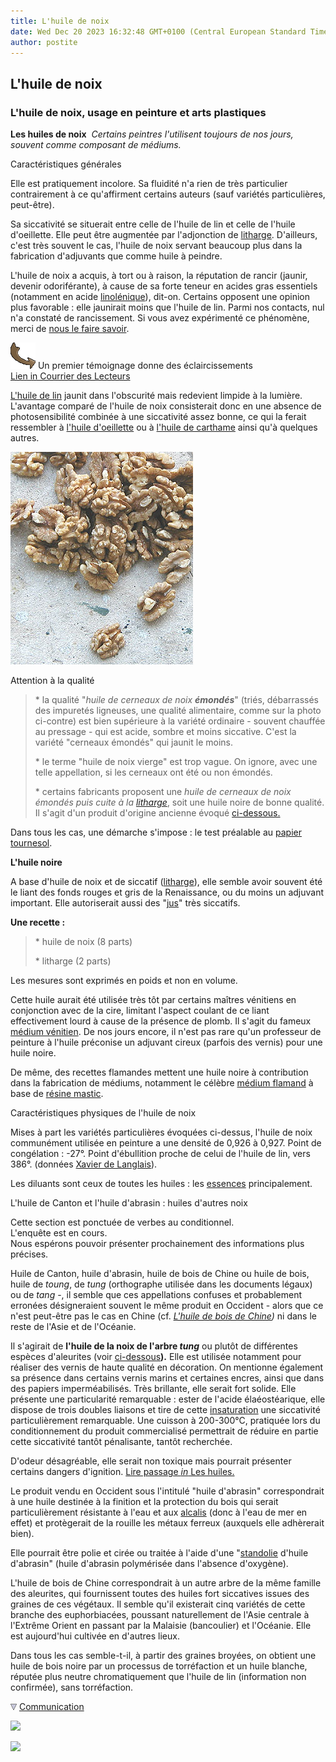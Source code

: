 ```yaml
---
title: L'huile de noix
date: Wed Dec 20 2023 16:32:48 GMT+0100 (Central European Standard Time)
author: postite
---
```


## L'huile de noix
### L'huile de noix, usage en peinture et arts plastiques
 **Les huiles de noix**  _Certains peintres l'utilisent toujours de nos jours, souvent comme composant de médiums._

Caractéristiques générales

Elle est pratiquement incolore. Sa fluidité n'a rien de très particulier contrairement à ce qu'affirment certains auteurs (sauf variétés particulières, peut-être).

Sa siccativité se situerait entre celle de l'huile de lin et celle de l'huile d'oeillette. Elle peut être augmentée par l'adjonction de [litharge](litharge.html). D'ailleurs, c'est très souvent le cas, l'huile de noix servant beaucoup plus dans la fabrication d'adjuvants que comme huile à peindre.

L'huile de noix a acquis, à tort ou à raison, la réputation de rancir (jaunir, devenir odoriférante), à cause de sa forte teneur en acides gras essentiels (notamment en acide [linolénique](linoleiquelinoleniquealc.html#linolenique)), dit-on. Certains opposent une opinion plus favorable : elle jaunirait moins que l'huile de lin. Parmi nos contacts, nul n'a constaté de rancissement. Si vous avez expérimenté ce phénomène, merci de [nous le faire savoir](ecrire.html).

![](images/fleche2.gif) Un premier témoignage donne des éclaircissements  
[Lien in Courrier des Lecteurs](courrierdeslecteurs2011c050.html)

[L'huile de lin](huiledelin.html) jaunit dans l'obscurité mais redevient limpide à la lumière. L'avantage comparé de l'huile de noix consisterait donc en une absence de photosensibilité combinée à une siccativité assez bonne, ce qui la ferait ressembler à [l'huile d'oeillette](huiledoeillette.html) ou à [l'huile de carthame](huiledecarthame.html) ainsi qu'à quelques autres.

![](images/cerneauxnoix.jpg)

Attention à la qualité

> \* la qualité "_huile de cerneaux de noix **émondés**_" (triés, débarrassés des impuretés ligneuses, une qualité alimentaire, comme sur la photo ci-contre) est bien supérieure à la variété ordinaire - souvent chauffée au pressage - qui est acide, sombre et moins siccative. C'est la variété "cerneaux émondés" qui jaunit le moins.
> 
> \* le terme "huile de noix vierge" est trop vague. On ignore, avec une telle appellation, si les cerneaux ont été ou non émondés.
> 
> \* certains fabricants proposent une _huile de cerneaux de noix émondés puis cuite à la [litharge](litharge.html)_, soit une huile noire de bonne qualité. Il s'agit d'un produit d'origine ancienne évoqué [ci-dessous.](huiledenoix.html#lhuilenoire)

Dans tous les cas, une démarche s'impose : le test préalable au [papier tournesol](papiertournesol.html).

**L'huile noire**

A base d'huile de noix et de siccatif ([litharge](litharge.html)), elle semble avoir souvent été le liant des fonds rouges et gris de la Renaissance, ou du moins un adjuvant important. Elle autoriserait aussi des "[jus](jus.html)" très siccatifs.

**Une recette :**

> \* huile de noix (8 parts)
> 
> \* litharge (2 parts)

Les mesures sont exprimés en poids et non en volume.

Cette huile aurait été utilisée très tôt par certains maîtres vénitiens en conjonction avec de la cire, limitant l'aspect coulant de ce liant effectivement lourd à cause de la présence de plomb. Il s'agit du fameux [médium vénitien](mediumspourlhuile.html#mediumgelvenitien). De nos jours encore, il n'est pas rare qu'un professeur de peinture à l'huile préconise un adjuvant cireux (parfois des vernis) pour une huile noire.

De même, des recettes flamandes mettent une huile noire à contribution dans la fabrication de médiums, notamment le célèbre [médium flamand](mediumflamand.html) à base de [résine mastic](resinemastic.html).

Caractéristiques physiques de l'huile de noix

Mises à part les variétés particulières évoquées ci-dessus, l'huile de noix communément utilisée en peinture a une densité de 0,926 à 0,927. Point de congélation : -27°. Point d'ébullition proche de celui de l'huile de lin, vers 386°. (données [Xavier de Langlais](livres.html#langlais)).

Les diluants sont ceux de toutes les huiles : les [essences](essences.html) principalement.

L'huile de Canton et l'huile d'abrasin : huiles d'autres noix

Cette section est ponctuée de verbes au conditionnel.  
L'enquête est en cours.  
Nous espérons pouvoir présenter prochainement des informations plus précises.

Huile de Canton, huile d'abrasin, huile de bois de Chine ou huile de bois, huile de _toung_, de _tung_ (orthographe utilisée dans les documents légaux) ou de _tang_ -, il semble que ces appellations confuses et probablement erronées désigneraient souvent le même produit en Occident - alors que ce n'est peut-être pas le cas en Chine (cf. _[L'huile de bois de Chine](autreshuiles.html#lhuiledeboisdechine))_ ni dans le reste de l'Asie et de l'Océanie.

Il s'agirait de **l'huile de la noix de l'arbre _tung_** ou plutôt de différentes espèces d'aleurites (voir [ci-dessous](huiledenoix.html#precisionsaleurite)**).** Elle est utilisée notamment pour réaliser des vernis de haute qualité en décoration. On mentionne également sa présence dans certains vernis marins et certaines encres, ainsi que dans des papiers imperméabilisés. Très brillante, elle serait fort solide. Elle présente une particularité remarquable : ester de l'acide élaéostéarique, elle dispose de trois doubles liaisons et tire de cette [insaturation](saturation.html) une siccativité particulièrement remarquable. Une cuisson à 200-300°C, pratiquée lors du conditionnement du produit commercialisé permettrait de réduire en partie cette siccativité tantôt pénalisante, tantôt recherchée.

D'odeur désagréable, elle serait non toxique mais pourrait présenter certains dangers d'ignition. [Lire passage _in_ Les huiles.](huiles.html#dangerignition)

Le produit vendu en Occident sous l'intitulé "huile d'abrasin" correspondrait à une huile destinée à la finition et la protection du bois qui serait particulièrement résistante à l'eau et aux [alcalis](alcali.html) (donc à l'eau de mer en effet) et protègerait de la rouille les métaux ferreux (auxquels elle adhèrerait bien).

Elle pourrait être polie et cirée ou traitée à l'aide d'une "[standolie](standolie.html) d'huile d'abrasin" (huile d'abrasin polymérisée dans l'absence d'oxygène).

L'huile de bois de Chine correspondrait à un autre arbre de la même famille des aleurites, qui fournissent toutes des huiles fort siccatives issues des graines de ces végétaux. Il semble qu'il existerait cinq variétés de cette branche des euphorbiacées, poussant naturellement de l'Asie centrale à l'Extrême Orient en passant par la Malaisie (bancoulier) et l'Océanie. Elle est aujourd'hui cultivée en d'autres lieux.

Dans tous les cas semble-t-il, à partir des graines broyées, on obtient une huile de bois noire par un processus de torréfaction et un huile blanche, réputée plus neutre chromatiquement que l'huile de lin (information non confirmée), sans torréfaction.



![](images/flechebas.gif) [Communication](http://www.artrealite.com/annonceurs.htm) 

[![](https://cbonvin.fr/sites/regie.artrealite.com/visuels/campagne1.png)](index-2.html#20131014) 

![](https://cbonvin.fr/sites/regie.artrealite.com/visuels/campagne2.png)
